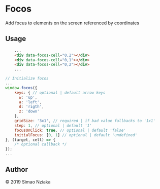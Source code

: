 # Focos

Add focus to elements on the screen referenced by coordinates

## Usage

```html
    ...
    <div data-focos-cell="0,2"></div>
    <div data-focos-cell="0,1"></div>
    <div data-focos-cell="0,2"></div>
    ...
```

```js
// Initialize focos
...
window.focos({
    keys: { // optional | default arrow keys
      w: 'up',
      a: 'left',
      d: 'rigth',
      z: 'down'
    },
    gridSize: '3x1', // required | if bad value fallbacks to '1x1'
    step: 1, // optional | default '1'
    focusOnClick: true, // optional | default 'false'
    initialFocus: [0, 1] // optional | default 'undefined'
}, (target, cell) => {
    /* optional callback */
});
...
```

## Author

&copy; 2019 Simao Nziaka
